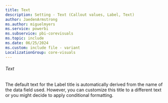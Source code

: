 ```yaml
---
title: Text
description: Setting - Text (Callout values, Label, Text)
author: JaedenArmstrong
ms.author: miguelmyers
ms.service: powerbi
ms.subservice: pbi-corevisuals
ms.topic: include
ms.date: 06/25/2024
ms.custom: include file - variant
LocalizationGroup: core-visuals
---
```

###### Text

The default text for the Label title is automatically derived from the name of the data field used. However, you can customize this title to a different text or you might decide to apply conditional formatting.
